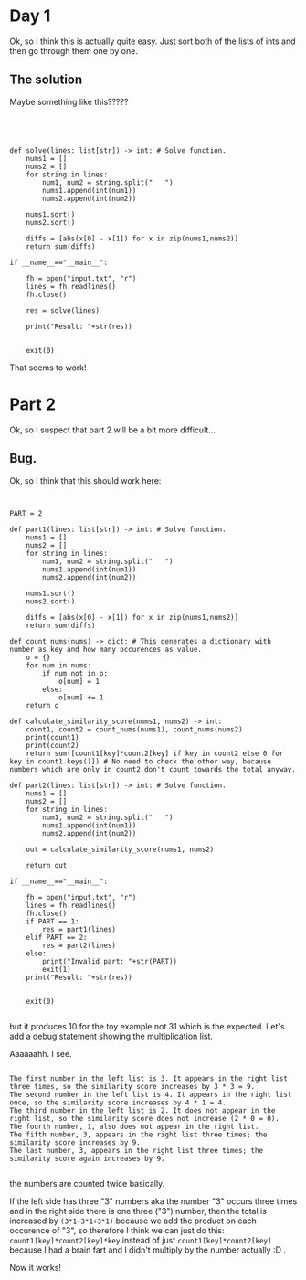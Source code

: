 
# Day 1

Ok, so I think this is actually quite easy. Just sort both of the lists of ints and then go through them one by one.

## The solution

Maybe something like this?????

```




def solve(lines: list[str]) -> int: # Solve function.
	nums1 = []
	nums2 = []
	for string in lines:
		num1, num2 = string.split("   ")
		nums1.append(int(num1))
		nums2.append(int(num2))

	nums1.sort()
	nums2.sort()

	diffs = [abs(x[0] - x[1]) for x in zip(nums1,nums2)]
	return sum(diffs)

if __name__=="__main__":

	fh = open("input.txt", "r")
	lines = fh.readlines()
	fh.close()

	res = solve(lines)

	print("Result: "+str(res))


	exit(0)

```

That seems to work!

# Part 2

Ok, so I suspect that part 2 will be a bit more difficult...

## Bug.

Ok, so I think that this should work here:

```


PART = 2

def part1(lines: list[str]) -> int: # Solve function.
	nums1 = []
	nums2 = []
	for string in lines:
		num1, num2 = string.split("   ")
		nums1.append(int(num1))
		nums2.append(int(num2))

	nums1.sort()
	nums2.sort()

	diffs = [abs(x[0] - x[1]) for x in zip(nums1,nums2)]
	return sum(diffs)

def count_nums(nums) -> dict: # This generates a dictionary with number as key and how many occurences as value.
	o = {}
	for num in nums:
		if num not in o:
			o[num] = 1
		else:
			o[num] += 1
	return o

def calculate_similarity_score(nums1, nums2) -> int:
	count1, count2 = count_nums(nums1), count_nums(nums2)
	print(count1)
	print(count2)
	return sum([count1[key]*count2[key] if key in count2 else 0 for key in count1.keys()]) # No need to check the other way, because numbers which are only in count2 don't count towards the total anyway.

def part2(lines: list[str]) -> int: # Solve function.
	nums1 = []
	nums2 = []
	for string in lines:
		num1, num2 = string.split("   ")
		nums1.append(int(num1))
		nums2.append(int(num2))

	out = calculate_similarity_score(nums1, nums2)

	return out

if __name__=="__main__":

	fh = open("input.txt", "r")
	lines = fh.readlines()
	fh.close()
	if PART == 1:
		res = part1(lines)
	elif PART == 2:
		res = part2(lines)
	else:
		print("Invalid part: "+str(PART))
		exit(1)
	print("Result: "+str(res))


	exit(0)


```

but it produces 10 for the toy example not 31 which is the expected. Let's add a debug statement showing the multiplication list.

Aaaaaahh. I see.

```

The first number in the left list is 3. It appears in the right list three times, so the similarity score increases by 3 * 3 = 9.
The second number in the left list is 4. It appears in the right list once, so the similarity score increases by 4 * 1 = 4.
The third number in the left list is 2. It does not appear in the right list, so the similarity score does not increase (2 * 0 = 0).
The fourth number, 1, also does not appear in the right list.
The fifth number, 3, appears in the right list three times; the similarity score increases by 9.
The last number, 3, appears in the right list three times; the similarity score again increases by 9.


```


the numbers are counted twice basically.

If the left side has three "3" numbers aka the number "3" occurs three times and in the right side there is one three ("3") number, then the total is increased by `(3*1+3*1+3*1)` because we add the product on each occurence of "3", so therefore I think we can just do this: `count1[key]*count2[key]*key` instead of just `count1[key]*count2[key]` because I had a brain fart and I didn't multiply by the number actually :D .

Now it works!


